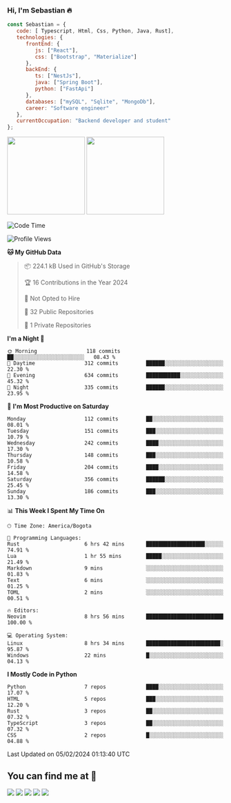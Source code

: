 ### Hi, I'm Sebastian :fire:

```js
const Sebastian = {
   code: [ Typescript, Html, Css, Python, Java, Rust],
   technologies: {
      frontEnd: {
         js: ["React"],
         css: ["Bootstrap", "Materialize"]
      },
      backEnd: {
         ts: ["NestJs"],
         java: ["Spring Boot"],
         python: ["FastApi"]
      },
      databases: ["mySQL", "Sqlite", "MongoDb"],
      career: "Software engineer"
   },
   currentOccupation: "Backend developer and student"
};
```
<div>
<img height=180em src="https://github-readme-stats.vercel.app/api?username=XantX&theme=gruvbox&show_icons=true"/>
<img height=180em src="https://github-readme-stats.vercel.app/api/top-langs/?username=XantX&layout=compact&theme=gruvbox"/>
</div>

<!--START_SECTION:waka-->
![Code Time](http://img.shields.io/badge/Code%20Time-22%20hrs%2050%20mins-blue)

![Profile Views](http://img.shields.io/badge/Profile%20Views-0-blue)

**🐱 My GitHub Data** 

> 📦 224.1 kB Used in GitHub's Storage 
 > 
> 🏆 16 Contributions in the Year 2024
 > 
> 🚫 Not Opted to Hire
 > 
> 📜 32 Public Repositories 
 > 
> 🔑 1 Private Repositories 
 > 
**I'm a Night 🦉** 

```text
🌞 Morning                118 commits         ██░░░░░░░░░░░░░░░░░░░░░░░   08.43 % 
🌆 Daytime                312 commits         ██████░░░░░░░░░░░░░░░░░░░   22.30 % 
🌃 Evening                634 commits         ███████████░░░░░░░░░░░░░░   45.32 % 
🌙 Night                  335 commits         ██████░░░░░░░░░░░░░░░░░░░   23.95 % 
```
📅 **I'm Most Productive on Saturday** 

```text
Monday                   112 commits         ██░░░░░░░░░░░░░░░░░░░░░░░   08.01 % 
Tuesday                  151 commits         ███░░░░░░░░░░░░░░░░░░░░░░   10.79 % 
Wednesday                242 commits         ████░░░░░░░░░░░░░░░░░░░░░   17.30 % 
Thursday                 148 commits         ███░░░░░░░░░░░░░░░░░░░░░░   10.58 % 
Friday                   204 commits         ████░░░░░░░░░░░░░░░░░░░░░   14.58 % 
Saturday                 356 commits         ██████░░░░░░░░░░░░░░░░░░░   25.45 % 
Sunday                   186 commits         ███░░░░░░░░░░░░░░░░░░░░░░   13.30 % 
```


📊 **This Week I Spent My Time On** 

```text
🕑︎ Time Zone: America/Bogota

💬 Programming Languages: 
Rust                     6 hrs 42 mins       ███████████████████░░░░░░   74.91 % 
Lua                      1 hr 55 mins        █████░░░░░░░░░░░░░░░░░░░░   21.49 % 
Markdown                 9 mins              ░░░░░░░░░░░░░░░░░░░░░░░░░   01.83 % 
Text                     6 mins              ░░░░░░░░░░░░░░░░░░░░░░░░░   01.25 % 
TOML                     2 mins              ░░░░░░░░░░░░░░░░░░░░░░░░░   00.51 % 

🔥 Editors: 
Neovim                   8 hrs 56 mins       █████████████████████████   100.00 % 

💻 Operating System: 
Linux                    8 hrs 34 mins       ████████████████████████░   95.87 % 
Windows                  22 mins             █░░░░░░░░░░░░░░░░░░░░░░░░   04.13 % 
```

**I Mostly Code in Python** 

```text
Python                   7 repos             ████░░░░░░░░░░░░░░░░░░░░░   17.07 % 
HTML                     5 repos             ███░░░░░░░░░░░░░░░░░░░░░░   12.20 % 
Rust                     3 repos             ██░░░░░░░░░░░░░░░░░░░░░░░   07.32 % 
TypeScript               3 repos             ██░░░░░░░░░░░░░░░░░░░░░░░   07.32 % 
CSS                      2 repos             █░░░░░░░░░░░░░░░░░░░░░░░░   04.88 % 
```




 Last Updated on 05/02/2024 01:13:40 UTC
<!--END_SECTION:waka-->

## You can find me at :eyes:

<div> 
  <a href="https://www.instagram.com/zxantx" target="_blank"><img src="https://img.shields.io/badge/-Instagram-%23E4405F?style=for-the-badge&logo=instagram&logoColor=white" target="_blank"></a>
 	<a href="https://www.twitch.tv/xantxx" target="_blank"><img src="https://img.shields.io/badge/Twitch-9146FF?style=for-the-badge&logo=twitch&logoColor=white" target="_blank"></a>
  <a href = "mailto:sebastian.diaz.trabajo@gmail.com"><img src="https://img.shields.io/badge/-Gmail-%23333?style=for-the-badge&logo=gmail&logoColor=white" target="_blank"></a>
  <a href="https://www.linkedin.com/in/sebastian-diaz-torres/" target="_blank"><img src="https://img.shields.io/badge/-LinkedIn-%230077B5?style=for-the-badge&logo=linkedin&logoColor=white" target="_blank"></a> 
    <a href="https://sebastiandiazweb.com/" target="_blank"><img src="https://img.shields.io/badge/-web-%23333?style=for-the-badge&logo=google-chrome&logoColor=yellow" target="_blank"></a> 
  
</div>

